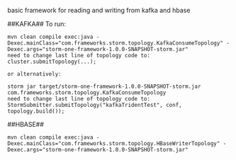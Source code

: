 basic framework for reading and writing from kafka and hbase

##KAFKA##
    To run:

    mvn clean compile exec:java -Dexec.mainClass="com.frameworks.storm.topology.KafkaConsumeTopology" -Dexec.args="storm-one-framework-1.0.0-SNAPSHOT-storm.jar"
    need to change last line of topology code to: cluster.submitTopology(...);

    or alternatively:

    storm jar target/storm-one-framework-1.0.0-SNAPSHOT-storm.jar com.frameworks.storm.topology.KafkaConsumeTopology
    need to change last line of topology code to: StormSubmitter.submitTopology("kafkaTridentTest", conf, topology.build());

##HBASE##

    mvn clean compile exec:java -Dexec.mainClass="com.frameworks.storm.topology.HBaseWriterTopology" -Dexec.args="storm-one-framework-1.0.0-SNAPSHOT-storm.jar"


